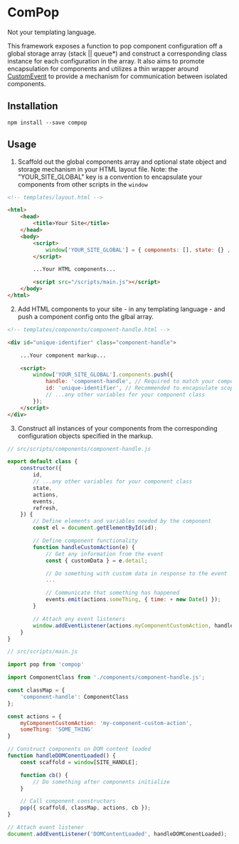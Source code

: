 # ComPop

Not your templating language.

This framework exposes a function to pop component configuration off a global storage array (stack || queue\*) and construct a corresponding class instance for each configuration in the array. It also aims to promote encapsulation for components and utilizes a thin wrapper around [CustomEvent](https://developer.mozilla.org/en-US/docs/Web/API/CustomEvent/CustomEvent) to provide a mechanism for communication between isolated components.

## Installation

```
npm install --save compop
```

## Usage

1. Scaffold out the global components array and optional state object and storage mechanism in your HTML layout file.
Note: the "YOUR_SITE_GLOBAL" key is a convention to encapsulate your components from other scripts in the `window`

```html
<!-- templates/layout.html -->

<html>
    <head>
        <title>Your Site</title>
    </head>
    <body>
        <script>
            window['YOUR_SITE_GLOBAL'] = { components: [], state: {} , storage: 'queue' };
        </script>

        ...Your HTML components...

        <script src="/scripts/main.js"></script>
    </body>
</html>
```

2. Add HTML components to your site - in any templating language - and push a component config onto the glbal array.

```html
<!-- templates/components/component-handle.html -->

<div id="unique-identifier" class="component-handle">

    ...Your component markup...

    <script>
        window['YOUR_SITE_GLOBAL'].components.push({
            handle: 'component-handle', // Required to match your component class in the classMap
            id: 'unique-identifier', // Recommended to encapsulate scope for your component class
            // ...any other variables for your component class
        });
    </script>
</div>
```

3. Construct all instances of your components from the corresponding configuration objects specified in the markup.

```javascript
// src/scripts/components/component-handle.js

export default class {
    constructor({
        id,
        // ...any other variables for your component class
        state,
        actions,
        events,
        refresh,
    }) {
        // Define elements and variables needed by the component
        const el = document.getElementById(id);

        // Define component functionality
        function handleCustomAction(e) {
            // Get any information from the event
            const { customData } = e.detail;

            // Do something with custom data in response to the event
            ...

            // Communicate that something has happened
            events.emit(actions.someThing, { time: + new Date() });
        }

        // Attach any event listeners
        window.addEventListener(actions.myComponentCustomAction, handleCustomAction);
    }
}
```

```javascript
// src/scripts/main.js

import pop from 'compop'

import ComponentClass from './components/component-handle.js';

const classMap = {
    'component-handle': ComponentClass
};

const actions = {
    myComponentCustomAction: 'my-component-custom-action',
    someThing: 'SOME_THING'
}

// Construct components on DOM content loaded
function handleDOMConentLoaded() {
    const scaffold = window[SITE_HANDLE];

    function cb() {
        // Do something after components initialize
    }

    // Call component constructors
    pop({ scaffold, classMap, actions, cb });
}

// Attach event listener
document.addEventListener('DOMContentLoaded', handleDOMConentLoaded);
```
